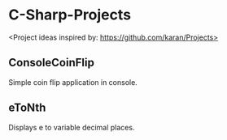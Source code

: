 # C-Sharp-Projects

<Project ideas inspired by: https://github.com/karan/Projects>

## ConsoleCoinFlip
Simple coin flip application in console.

## eToNth
Displays e to variable decimal places.
